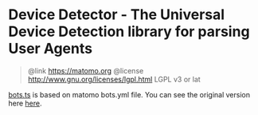# Device Detector - The Universal Device Detection library for parsing User Agents

> @link https://matomo.org
> @license http://www.gnu.org/licenses/lgpl.html LGPL v3 or lat

[bots.ts](./bots.ts) is based on matomo bots.yml file. You can see the original version here [here](https://raw.githubusercontent.com/matomo-org/device-detector/master/regexes/bots.yml).
